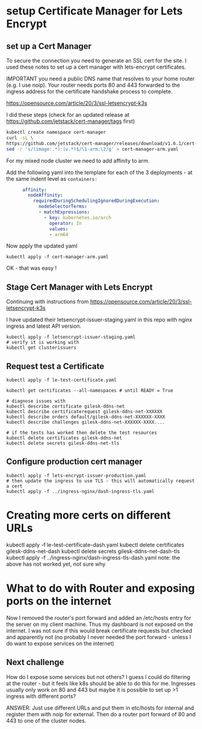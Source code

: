 # setup Certificate Manager for Lets Encrypt

## set up a Cert Manager
To secure the connection you need to generate an SSL cert for the site.
I used these notes to set up a cert manager with lets-encrypt certificates.

IMPORTANT you need a public DNS name that resolves to
your home router (e.g. I use noip). Your router needs ports 80 and 443 forwarded
to the ingress address for the certificate handshake process to complete.

https://opensource.com/article/20/3/ssl-letsencrypt-k3s

I did these steps (check for an updated release at https://github.com/jetstack/cert-manager/tags first)
``` bash
kubectl create namespace cert-manager
curl -sL \
https://github.com/jetstack/cert-manager/releases/download/v1.6.1/cert-manager.yaml |\
sed -r 's/(image:.*):(v.*)$/\1-arm:\2/g' > cert-manager-arm.yaml
```

For my mixed node cluster we need to add affinity to arm.

Add the following yaml into the template for each of the 3 deployments - at the
same indent level as `containers:`
``` yaml
      affinity:
        nodeAffinity:
          requiredDuringSchedulingIgnoredDuringExecution:
            nodeSelectorTerms:
            - matchExpressions:
              - key: kubernetes.io/arch
                operator: In
                values:
                - arm64
```

Now apply the updated yaml
```
kubectl apply -f cert-manager-arm.yaml
```

OK - that was easy !

## Stage Cert Manager with Lets Encrypt

Continuing with instructions from https://opensource.com/article/20/3/ssl-letsencrypt-k3s

I have updated their letsencrypt-issuer-staging.yaml in this repo with 
nginx ingress and latest API version.

```
kubectl apply -f letsencrypt-issuer-staging.yaml
# verify it is working with 
kubectl get clusterissuers
```

## Request test a Certificate

```
kubectl apply -f le-test-certificate.yaml

kubectl get certificates --all-namespaces # until READY = True

# diagnose issues with
kubectl describe certificate gilesk-ddns-net
kubectl describe certificaterequest gilesk-ddns-net-XXXXXX
kubectl describe orders default/gilesk-ddns-net-XXXXXX-XXXX
kubectl describe challenges gilesk-ddns-net-XXXXXX-XXXX....

# if the tests has worked then delete the test resources
kubectl delete certificates gilesk-ddns-net
kubectl delete secrets gilesk-ddns-net-tls
```

## Configure production cert manager

```
kubectl apply -f lets-encrypt-issuer-production.yaml
# then update the ingress to use TLS - this will automatically request a cert
kubectl apply -f ../ingress-nginx/dash-ingress-tls.yaml
```
# Creating more certs on different URLs
kubectl apply -f le-test-certificate-dash.yaml
kubectl delete certificates gilesk-ddns-net-dash
kubectl delete secrets gilesk-ddns-net-dash-tls
kubectl apply -f ../ingress-nginx/dash-ingress-tls-dash.yaml
note: the above has not worked yet, not sure why

# What to do with Router and exposing ports on the internet
Now I removed the router's port forward and added an /etc/hosts entry for the 
server on my client machine. Thus my dashboard is not exposed on the 
internet. I was not sure if this would break certificate requests but checked 
and apparently not (no probably I never needed the port forward - unless
I do want to expose services on the internet)

## Next challenge
How do I expose some services but not others? I guess I could
do filtering at the router - but it feels like k8s should be able to do this
for me. Ingresses usually only work on 80 and 443 but maybe it is possible to
set up >1 ingress with different ports?

ANSWER: Just use different URLs and put them in
etc/hosts for internal and register them with noip for external. Then do
a router port forward of 80 and 443 to one of the cluster nodes. 

